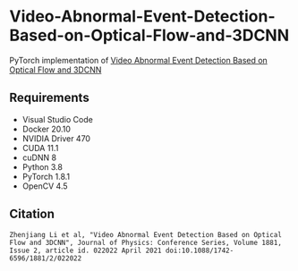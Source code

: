 # Video-Abnormal-Event-Detection-Based-on-Optical-Flow-and-3DCNN

PyTorch implementation of [Video Abnormal Event Detection Based on Optical Flow and 3DCNN](https://ui.adsabs.harvard.edu/link_gateway/2021JPhCS1881b2022L/doi:10.1088/1742-6596/1881/2/022022)

## Requirements
* Visual Studio Code
* Docker 20.10
* NVIDIA Driver 470
* CUDA 11.1
* cuDNN 8
* Python 3.8
* PyTorch 1.8.1
* OpenCV 4.5

## Citation
```
Zhenjiang Li et al, "Video Abnormal Event Detection Based on Optical Flow and 3DCNN", Journal of Physics: Conference Series, Volume 1881, Issue 2, article id. 022022 April 2021 doi:10.1088/1742-6596/1881/2/022022
```
